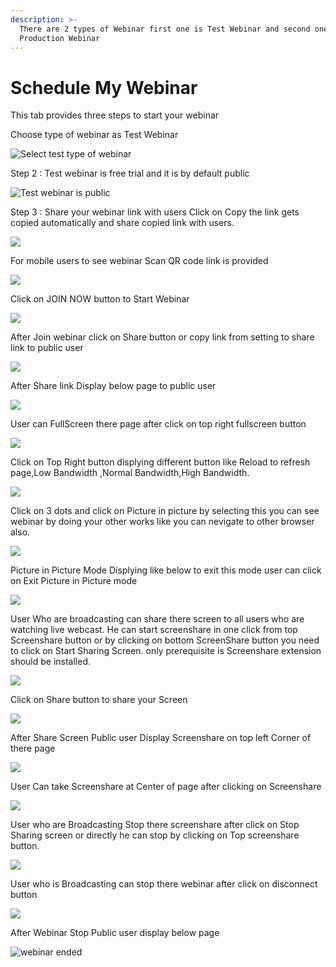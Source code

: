 ```yaml
---
description: >-
  There are 2 types of Webinar first one is Test Webinar and second one is
  Production Webinar
---
```


# Schedule My Webinar

This tab provides three steps to start your webinar

Choose type of webinar as Test Webinar

![Select test type of webinar](../.gitbook/assets/step-_webinar.PNG)

Step 2 : Test webinar is free trial and it is by default public

![Test webinar is public ](../.gitbook/assets/test_step_2.PNG)

Step 3 : Share your webinar link with users Click on Copy the link gets copied automatically and share copied link with users.

![](../.gitbook/assets/image%20%2837%29.png)

For mobile users to see webinar Scan QR code link is provided

![](../.gitbook/assets/image%20%28210%29.png)

Click on JOIN NOW button to Start Webinar

![](../.gitbook/assets/image%20%2875%29.png)

After Join webinar click on Share button or copy link from setting to share link to public user

![](../.gitbook/assets/image%20%28120%29.png)

After Share link Display below page to public user

![](../.gitbook/assets/image%20%2874%29.png)

User can FullScreen there page after click on top right fullscreen button

![](../.gitbook/assets/image%20%283%29.png)

  
Click on Top Right button displying different button like Reload to refresh page,Low Bandwidth ,Normal Bandwidth,High Bandwidth.

![](../.gitbook/assets/image%20%28158%29.png)

Click on  3 dots and click on Picture in picture by selecting this you can see webinar by doing your other works like you can nevigate to other browser also.

![](../.gitbook/assets/image%20%2885%29.png)

Picture in Picture Mode Displying like below to exit this mode user can click on Exit Picture in Picture mode

![](../.gitbook/assets/image%20%28153%29.png)

User Who are broadcasting can share there screen to all users who are watching live webcast. He can start screenshare in one click from top Screenshare button or by clicking on bottom ScreenShare button you need to click on Start Sharing Screen. only prerequisite is Screenshare extension should be installed.

![](../.gitbook/assets/image%20%28142%29.png)

Click on Share button to share your Screen

![](../.gitbook/assets/image%20%28107%29.png)

After Share Screen Public user Display Screenshare on top left Corner of there page 

![](../.gitbook/assets/image%20%2854%29.png)

User Can take Screenshare at Center of page after clicking on Screenshare 

![](../.gitbook/assets/image%20%2883%29.png)

User who are Broadcasting Stop there screenshare after click on Stop Sharing screen or directly he can stop by clicking on Top screenshare button.

![](../.gitbook/assets/image%20%282%29.png)

User who is Broadcasting can stop there webinar after click on disconnect button

![](../.gitbook/assets/image%20%2848%29.png)

After Webinar Stop Public user display below page

![webinar ended](../.gitbook/assets/image%20%28164%29.png)









